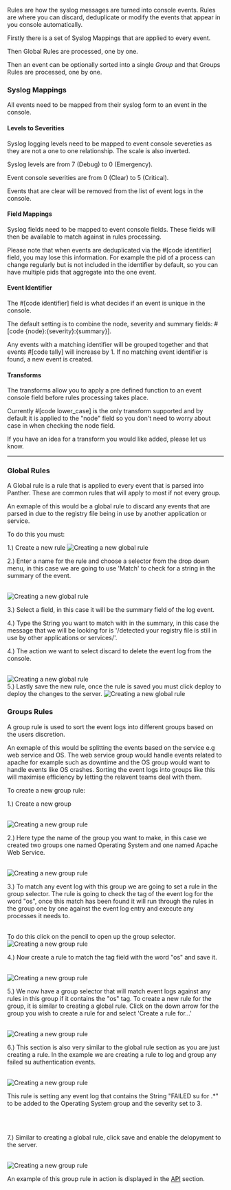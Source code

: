 
Rules are how the syslog messages are turned into console events. Rules are where you can discard, deduplicate or modify the events that appear in you console automatically.

Firstly there is a set of Syslog Mappings that are applied to every event.

Then Global Rules are processed, one by one.

Then an event can be optionally sorted into a single *Group* and that Groups Rules are processed, one by one.

### Syslog Mappings   <a class="anchor" name="rules-syslog_mappings"></a>

All events need to be mapped from their syslog form to an event in the console.

#### Levels to Severities      <a class="anchor" name="rules-levels_to_severities"></a>

Syslog logging levels need to be mapped to event console severeties as they are not a one to one relationship. The scale is also inverted.

Syslog levels are from 7 (Debug) to 0 (Emergency).

Event console severities are from 0 (Clear) to 5 (Critical).

Events that are clear will be removed from the list of event logs in the console.

#### Field Mappings    <a class="anchor" name="rules-field_mappings"></a>

Syslog fields need to be mapped to event console fields. These fields will then be available to match against in rules processing.

Please note that when events are deduplicated via the #[code identifier] field, you may lose this information. For example the pid of a process can change regularly but is not included in the identifier by default, so you can have multiple pids that aggregate into the one event.

#### Event Identifier    <a class="anchor" name="rules-event_identifier"></a>

The #[code identifier] field is what decides if an event is unique in the console.

The default setting is to combine the node, severity and summary fields: #[code {node}:{severity}:{summary}].

Any events with a matching identifier will be grouped together and that events #[code tally] will increase by 1. If no matching event identifier is found, a new event is created.

#### Transforms        <a class="anchor" name="rules-transforms"></a>

The transforms allow you to apply a pre defined function to an event console field before rules processing takes place.

Currently #[code lower_case] is the only transform supported and by default it is applied to the "node" field so you don't need to worry about case in when checking the node field.

If you have an idea for a transform you would like added, please let us know.
___
### Global Rules   <a class="anchor" name="rules-global"></a>

A Global rule is a rule that is applied to every event that is parsed into Panther. These are common rules that will apply to most if not every group.

An exmaple of this would be a global rule to discard any events that are parsed in due to the registry file being in use by another application or service.

To do this you must:

1.) Create a new rule
<img src="/help/CreateGlobalRule7.png" alt="Creating a new global rule" class="helpimg" >

2.) Enter a name for the rule and choose a selector from the drop down menu, in this case we are going to use 'Match' to check for a string in the summary of the event.
<br  />

<br  />
<img src="/help/CreateGlobalRule4.png" alt="Creating a new global rule" class="helpimg" >

3.) Select a field, in this case it will be the summary field of the log event.

4.) Type the String you want to match with in the summary, in this case the message that we will be looking for is '/detected your registry file is still in use by other applications or services/'.

4.) The action we want to select discard to delete the event log from the console.
<br  />

<br  />

<img src="/help/CreateGlobalRule6.png" alt="Creating a new global rule" class="helpimg" >

<br  />
5.) Lastly save the new rule, once the rule is saved you must click deploy to deploy the changes to the server.

<img src="/help/CreateGlobalRule9.png" alt="Creating a new global rule" class="helpimg" >

### Groups Rules   <a class="anchor" name="rules-group"></a>

A group rule is used to sort the event logs into different groups based on the users discretion.

An exmaple of this would be splitting the events based on the service e.g web service and OS. The web service group would handle events related to apache for example such as downtime and the OS group would want to handle events like OS crashes. Sorting the event logs into groups like this will maximise efficiency by letting the relavent teams deal with them.

To create a new group rule:

1.) Create a new group
<br  />
<br  />

<img src="/help/CreateGroupRule1.png" alt="Creating a new group rule" class="helpimg" >

<br  />

2.) Here type the name of the group you want to make, in this case we created two groups one named Operating System and one named Apache Web Service.
<br  />
<br  />

<img src="/help/CreateGroupRule2.png" alt="Creating a new group rule" class="helpimg" >

<br />

3.) To match any event log with this group we are going to set a rule in the group selector. The rule is going to check the tag of the event log for the word "os", once this match has been found it will run through the rules in the group one by one against the event log entry and execute any processes it needs to.

<br  />
To do this click on the pencil to open up the group selector.

<br  />

<img src="/help/GroupSelector.png" alt="Creating a new group rule" class="helpimg" >

<br  />

4.) Now create a rule to match the tag field with the word "os" and save it.
<br  />
<br  />

<img src="/help/tagos.png" alt="Creating a new group rule" class="helpimg" >

<br  />

5.) We now have a group selector that will match event logs against any rules in this group if it contains the "os" tag. To create a new rule for the group, it is similar to creating a global rule. Click on the down arrow for the group you wish to create a rule for and select 'Create a rule for...'
<br  />
<br  />

<img src="/help/CreateGroupRule33.png" alt="Creating a new group rule" class="helpimg" >

<br />

6.) This section is also very similar to the global rule section as you are just creating a rule. In the example we are creating a rule to log and group any failed su authentication events.
<br  />
<br  />

<img src="/help/CreateGroupRule444.png" alt="Creating a new group rule" class="helpimg" >

This rule is setting any event log that contains the String "FAILED su for .*" to be added to the Operating System group and the severity set to 3.

<br />
<br />

7.) Similar to creating a global rule, click save and enable the delopyment to the server.
<br />
<br />

<img src="/help/CreateGroupRule5.png" alt="Creating a new group rule" class="helpimg" >

An example of this group rule in action is displayed in the [API](#api) section.